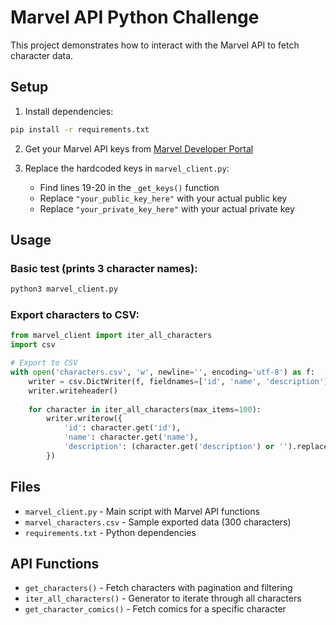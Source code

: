# Marvel API Python Challenge

This project demonstrates how to interact with the Marvel API to fetch character data.

## Setup

1. Install dependencies:
```bash
pip install -r requirements.txt
```

2. Get your Marvel API keys from [Marvel Developer Portal](https://developer.marvel.com/)

3. Replace the hardcoded keys in `marvel_client.py`:
   - Find lines 19-20 in the `_get_keys()` function
   - Replace `"your_public_key_here"` with your actual public key
   - Replace `"your_private_key_here"` with your actual private key

## Usage

### Basic test (prints 3 character names):
```bash
python3 marvel_client.py
```

### Export characters to CSV:
```python
from marvel_client import iter_all_characters
import csv

# Export to CSV
with open('characters.csv', 'w', newline='', encoding='utf-8') as f:
    writer = csv.DictWriter(f, fieldnames=['id', 'name', 'description'])
    writer.writeheader()
    
    for character in iter_all_characters(max_items=100):
        writer.writerow({
            'id': character.get('id'),
            'name': character.get('name'),
            'description': (character.get('description') or '').replace('\n', ' ').strip()
        })
```

## Files

- `marvel_client.py` - Main script with Marvel API functions
- `marvel_characters.csv` - Sample exported data (300 characters)
- `requirements.txt` - Python dependencies

## API Functions

- `get_characters()` - Fetch characters with pagination and filtering
- `iter_all_characters()` - Generator to iterate through all characters
- `get_character_comics()` - Fetch comics for a specific character